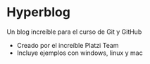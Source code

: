 # Hyperblog
Un blog increíble para el curso de Git y GitHub
* Creado por el increíble Platzi Team
* Incluye ejemplos con windows, linux y mac
